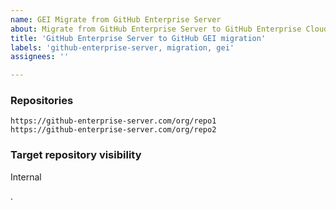 ```yaml
---
name: GEI Migrate from GitHub Enterprise Server
about: Migrate from GitHub Enterprise Server to GitHub Enterprise Cloud using GEI
title: 'GitHub Enterprise Server to GitHub GEI migration'
labels: 'github-enterprise-server, migration, gei'
assignees: ''

---
```


<!-- Repositories: Enter in the github server repository url(s) to migrate - one per line -->

<!-- Visibility: Enter in the target repository visibility setting (internal, private, public) -->


### Repositories

```csv
https://github-enterprise-server.com/org/repo1
https://github-enterprise-server.com/org/repo2
```


### Target repository visibility

Internal

.
